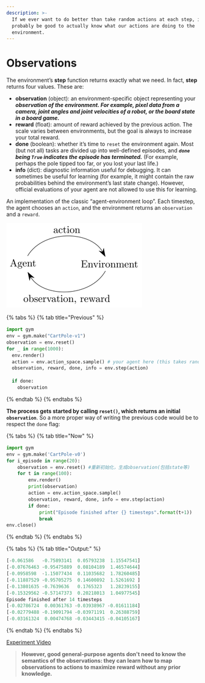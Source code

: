 ```yaml
---
description: >-
  If we ever want to do better than take random actions at each step, it’d
  probably be good to actually know what our actions are doing to the
  environment.
---
```


# Observations

The environment’s **step** function returns exactly what we need. In fact, **step** returns four values. These are:

* **observation** \(object\): an environment-specific object representing your _**observation of the environment. For example, pixel data from a camera, joint angles and joint velocities of a robot, or the board state in a board game.**_
* **reward** \(float\): amount of reward achieved by the previous action. The scale varies between environments, but the goal is always to increase your total reward.
* **done** \(boolean\): whether it’s time to `reset` the environment again. Most \(but not all\) tasks are divided up into well-defined episodes, and _**`done` being `True` indicates the episode has terminated.**_ \(For example, perhaps the pole tipped too far, or you lost your last life.\)
* **info** \(dict\): diagnostic information useful for debugging. It can sometimes be useful for learning \(for example, it might contain the raw probabilities behind the environment’s last state change\). However, official evaluations of your agent are not allowed to use this for learning. 

An implementation of the classic “agent-environment loop”. Each timestep, the agent chooses an `action`, and the environment returns an `observation` and a `reward`.

![](../../.gitbook/assets/aeloop-138c89d44114492fd02822303e6b4b07213010bb14ca5856d2d49d6b62d88e53.svg)

{% tabs %}
{% tab title="Previous" %}
```python
import gym
env = gym.make("CartPole-v1")
observation = env.reset()
for _ in range(1000):
  env.render()
  action = env.action_space.sample() # your agent here (this takes random actions)
  observation, reward, done, info = env.step(action)

  if done:
    observation
```
{% endtab %}
{% endtabs %}

**The process gets started by calling `reset()`, which returns an initial `observation`**. So a more proper way of writing the previous code would be to respect the `done` flag:

{% tabs %}
{% tab title="Now" %}
```python
import gym
env = gym.make('CartPole-v0')
for i_episode in range(20):
    observation = env.reset() #重新初始化，生成observation(包括state等)
    for t in range(100):
        env.render()
        print(observation)
        action = env.action_space.sample()
        observation, reward, done, info = env.step(action)
        if done:
            print("Episode finished after {} timesteps".format(t+1))
            break
env.close()
```
{% endtab %}
{% endtabs %}

{% tabs %}
{% tab title="Output:" %}
```python
[-0.061586   -0.75893141  0.05793238  1.15547541]
[-0.07676463 -0.95475889  0.08104189  1.46574644]
[-0.0958598  -1.15077434  0.11035682  1.78260485]
[-0.11887529 -0.95705275  0.14600892  1.5261692 ]
[-0.13801635 -0.7639636   0.1765323   1.28239155]
[-0.15329562 -0.57147373  0.20218013  1.04977545]
Episode finished after 14 timesteps
[-0.02786724  0.00361763 -0.03938967 -0.01611184]
[-0.02779488 -0.19091794 -0.03971191  0.26388759]
[-0.03161324  0.00474768 -0.03443415 -0.04105167]
```
{% endtab %}
{% endtabs %}

[Experiment Video](http://s3-us-west-2.amazonaws.com/rl-gym-doc/cartpole-yes-reset.mp4)

> **However, good general-purpose agents don't need to know the semantics of the observations: they can learn how to map observations to actions to maximize reward without any prior knowledge.**

